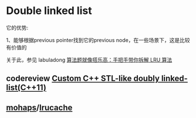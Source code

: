 # Double linked list

它的优势:

1、能够根据previous pointer找到它的previous node，在一些场景下，这是比较有价值的

关于此，参见 labuladong [算法题就像搭乐高：手把手带你拆解 LRU 算法](https://mp.weixin.qq.com/s/b0YVCccJ8mFP6lI-1NiQOQ) 

## codereview [Custom C++ STL-like doubly linked-list(C++11)](https://codereview.stackexchange.com/questions/124924/custom-c-stl-like-doubly-linked-listc11)





## [mohaps](https://github.com/mohaps)/[lrucache](https://github.com/mohaps/lrucache)

